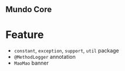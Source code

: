 Mundo Core
---

# Feature
- `constant`, `exception`, `support`, `util` package
- `@MethodLogger` annotation
- `MaoMao` banner